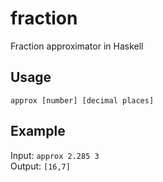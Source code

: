 # fraction
Fraction approximator in Haskell

## Usage
`approx [number] [decimal places]`

## Example
Input: `approx 2.285 3` <br>
Output: `[16,7]`
